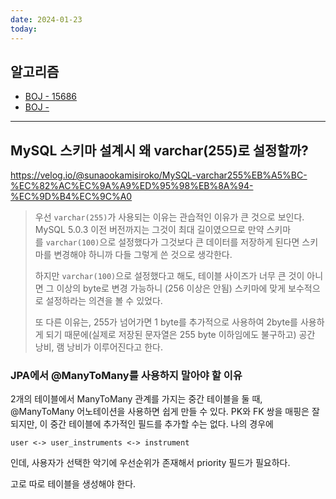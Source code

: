 ```yaml
---
date: 2024-01-23
today:
---
```

## 알고리즘
- [BOJ - 15686](https://www.acmicpc.net/problem/15686)
- [BOJ - ]()

---

## MySQL 스키마 설계시 왜 varchar(255)로 설정할까?

https://velog.io/@sunaookamisiroko/MySQL-varchar255%EB%A5%BC-%EC%82%AC%EC%9A%A9%ED%95%98%EB%8A%94-%EC%9D%B4%EC%9C%A0

> 우선 `varchar(255)`가 사용되는 이유는 관습적인 이유가 큰 것으로 보인다. MySQL 5.0.3 이전 버전까지는 그것이 최대 길이였으므로 만약 스키마를 `varchar(100)`으로 설정했다가 그것보다 큰 데이터를 저장하게 된다면 스키마를 변경해야 하니까 다들 그렇게 쓴 것으로 생각한다.
> 
> 하지만 `varchar(100)`으로 설정했다고 해도, 테이블 사이즈가 너무 큰 것이 아니면 그 이상의 byte로 변경 가능하니 (256 이상은 안됨) 스키마에 맞게 보수적으로 설정하라는 의견을 볼 수 있었다.
> 
> 또 다른 이유는, 255가 넘어가면 1 byte를 추가적으로 사용하여 2byte를 사용하게 되기 때문에(실제로 저장된 문자열은 255 byte 이하임에도 불구하고) 공간 낭비, 램 낭비가 이루어진다고 한다.


### JPA에서 @ManyToMany를 사용하지 말아야 할 이유

2개의 테이블에서 ManyToMany 관계를 가지는 중간 테이블을 둘 때, @ManyToMany 어노테이션을 사용하면 쉽게 만들 수 있다.
PK와 FK 쌍을 매핑은 잘 되지만, 이 중간 테이블에 추가적인 필드를 추가할 수는 없다.
나의 경우에 
```
user <-> user_instruments <-> instrument
```
인데, 사용자가 선택한 악기에 우선순위가 존재해서 priority 필드가 필요하다.

고로 따로 테이블을 생성해야 한다.

